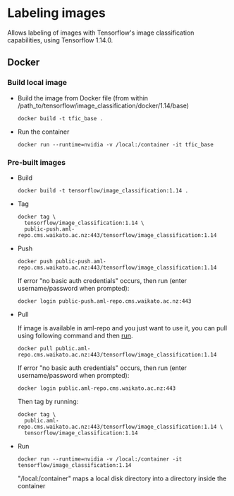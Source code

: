 # Labeling images

Allows labeling of images with Tensorflow's image classification capabilities, using Tensorflow 1.14.0.

## Docker

### Build local image

* Build the image from Docker file (from within /path_to/tensorflow/image_classification/docker/1.14/base)

  ```commandline
  docker build -t tfic_base .
  ```

* Run the container

  ```commandline
  docker run --runtime=nvidia -v /local:/container -it tfic_base
  ```

### Pre-built images

* Build

  ```commandline
  docker build -t tensorflow/image_classification:1.14 .
  ```
  
* Tag

  ```commandline
  docker tag \
    tensorflow/image_classification:1.14 \
    public-push.aml-repo.cms.waikato.ac.nz:443/tensorflow/image_classification:1.14
  ```
  
* Push

  ```commandline
  docker push public-push.aml-repo.cms.waikato.ac.nz:443/tensorflow/image_classification:1.14
  ```
  If error "no basic auth credentials" occurs, then run (enter username/password when prompted):
  
  ```commandline
  docker login public-push.aml-repo.cms.waikato.ac.nz:443
  ```
  
* Pull

  If image is available in aml-repo and you just want to use it, you can pull using following command and then [run](#run).

  ```commandline
  docker pull public.aml-repo.cms.waikato.ac.nz:443/tensorflow/image_classification:1.14
  ```
  If error "no basic auth credentials" occurs, then run (enter username/password when prompted):
  
  ```commandline
  docker login public.aml-repo.cms.waikato.ac.nz:443
  ```
  Then tag by running:
  
  ```commandline
  docker tag \
    public.aml-repo.cms.waikato.ac.nz:443/tensorflow/image_classification:1.14 \
    tensorflow/image_classification:1.14
  ```

* <a name="run">Run</a>

  ```commandline
  docker run --runtime=nvidia -v /local:/container -it tensorflow/image_classification:1.14
  ```
  "/local:/container" maps a local disk directory into a directory inside the container

